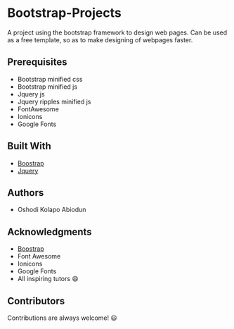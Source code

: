 # Bootstrap-Projects
A project using the bootstrap framework to design web pages. Can be used as a free template, so as to make designing of webpages faster. 

## Prerequisites
* Bootstrap minified css 
* Bootstrap minified js
* Jquery js
* Jquery ripples minified js
* FontAwesome
* Ionicons
* Google Fonts

## Built With
* [Boostrap](https://www.getbootsrap.com)
* [Jquery](https://jquery.com)

## Authors
* Oshodi Kolapo Abiodun

## Acknowledgments
* [Boostrap](https://www.getbootsrap.com)
* Font Awesome
* Ionicons
* Google Fonts
* All inspiring tutors :smile:

## Contributors
Contributions are always welcome! :smiley:
